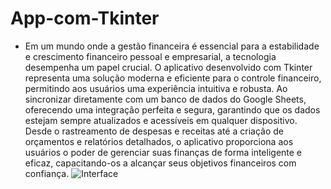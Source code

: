 # App-com-Tkinter
- Em um mundo onde a gestão financeira é essencial para a estabilidade e crescimento financeiro pessoal e empresarial, a tecnologia desempenha um papel crucial. O aplicativo desenvolvido com Tkinter representa uma solução moderna e eficiente para o controle financeiro, permitindo aos usuários uma experiência intuitiva e robusta. Ao sincronizar diretamente com um banco de dados do Google Sheets, oferecendo uma integração perfeita e segura, garantindo que os dados estejam sempre atualizados e acessíveis em qualquer dispositivo. Desde o rastreamento de despesas e receitas até a criação de orçamentos e relatórios detalhados, o aplicativo proporciona aos usuários o poder de gerenciar suas finanças de forma inteligente e eficaz, capacitando-os a alcançar seus objetivos financeiros com confiança.
![Interface](https://user-images.githubusercontent.com/87627952/158091550-d19fbaf6-c8b7-4116-a172-869de7371fa4.gif)
